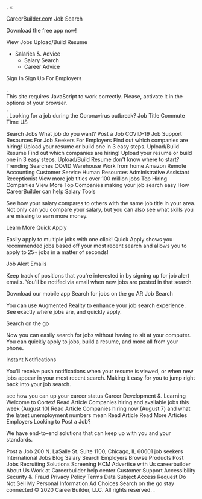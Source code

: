 <iframe src="https://www.googletagmanager.com/ns.html?id=GTM-MLFVGH" height="0" width="0" style="display:none;visibility:hidden"></iframe>. ×

CareerBuilder.com Job Search

Download the free app now!

View Jobs Upload/Build Resume

*   Salaries &. Advice
    *   Salary Search
    *   Career Advice

Sign In Sign Up For Employers <div class='bg-grey'>. <div class='container np center red b u'>This site requires JavaScript to work correctly. Please, activate it in the options of your browser.</div>. </div>. Looking for a job during the Coronavirus outbreak? Job Title Commute Time US

Search Jobs What job do you want? Post a Job COVID-19 Job Support Resources For Job Seekers For Employers Find out which companies are hiring! Upload your resume or build one in 3 easy steps. Upload/Build Resume Find out which companies are hiring! Upload your resume or build one in 3 easy steps. Upload/Build Resume don't know where to start? Trending Searches COVID Warehouse Work from home Amazon Remote Accounting Customer Service Human Resources Administrative Assistant Receptionist View more job titles over 100 million jobs Top Hiring Companies View More Top Companies making your job search easy How CareerBuilder can help Salary Tools

See how your salary compares to others with the same job title in your area. Not only can you compare your salary, but you can also see what skills you are missing to earn more money.

Learn More Quick Apply

Easily apply to multiple jobs with one click! Quick Apply shows you recommended jobs based off your most recent search and allows you to apply to 25+ jobs in a matter of seconds!

Job Alert Emails

Keep track of positions that you're interested in by signing up for job alert emails. You'll be notifed via email when new jobs are posted in that search.

Download our mobile app Search for jobs on the go AR Job Search

You can use Augmented Reality to enhance your job search experience. See exactly where jobs are, and quickly apply.

Search on the go

Now you can easily search for jobs without having to sit at your computer. You can quickly apply to jobs, build a resume, and more all from your phone.

Instant Notifications

You'll receive push notifications when your resume is viewed, or when new jobs appear in your most recent search. Making it easy for you to jump right back into your job search.

see how you can up your career status Career Development &. Learning Welcome to Cortex! Read Article Companies hiring and available jobs this week (August 10) Read Article Companies hiring now (August 7) and what the latest unemployment numbers mean Read Article Read More Articles Employers Looking to Post a Job?

We have end-to-end solutions that can keep up with you and your standards.

Post a Job 200 N. LaSalle St. Suite 1100, Chicago, IL 60601 job seekers International Jobs Blog Salary Search Employers Browse Products Post Jobs Recruiting Solutions Screening HCM Advertise with Us careerbuilder About Us Work at Careerbuilder help center Customer Support Accessibility Security &. Fraud Privacy Policy Terms Data Subject Access Request Do Not Sell My Personal Information Ad Choices Search on the go stay connected © 2020 CareerBuilder, LLC. All rights reserved. <img height="1" width="1" style="display:none" src="https://www.facebook.com/tr?id=651028534974288&amp;ev=PageView&amp;noscript=1">.